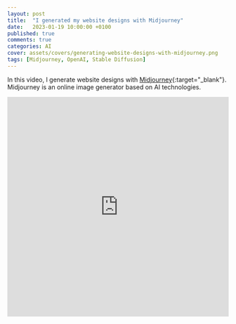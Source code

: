 ```yaml
---
layout: post
title:  "I generated my website designs with Midjourney"
date:   2023-01-19 10:00:00 +0100
published: true
comments: true
categories: AI
cover: assets/covers/generating-website-designs-with-midjourney.png
tags: [Midjourney, OpenAI, Stable Diffusion]
---
```


In this video, I generate website designs with [Midjourney](https://midjourney.com/){:target="_blank"}. Midjourney is an online image generator based on AI technologies.

<iframe width="100%" height="500" src="https://youtube.com/embed/g4MqRbKVCKI" title="I generated my website designs with Midjourney" frameborder="0" allow="accelerometer; autoplay; clipboard-write; encrypted-media; gyroscope; picture-in-picture" allowfullscreen></iframe>



